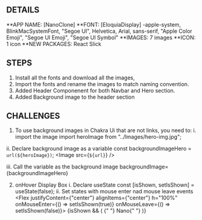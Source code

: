 ## DETAILS

**APP NAME: [NanoClone]
**FONT: [EloquiaDisplay] -apple-system, BlinkMacSystemFont, "Segoe UI", Helvetica, Arial, sans-serif, "Apple Color Emoji", "Segoe UI Emoji", "Segoe UI Symbol"
**IMAGES: 7 images
**ICON: 1 icon
\*\*NEW PACKAGES: React Slick

## STEPS

1. Install all the fonts and download all the images,
2. Import the fonts and rename the images to match naming convention.
3. Added Header Componenent for both Navbar and Hero section.
4. Added Background image to the header section

## CHALLENGES

1. To use background images in Chakra Ui that are not links, you need to:
   i. import the image
   import heroImage from "../Images/hero-img.jpg";

ii. Declare background image as a variable
const backgroundImageHero = `url(${heroImage})`;
<Image src={`${url}`} />

iii. Call the variable as the background image
backgroundImage={backgroundImageHero}

2. onHover Display Box
   i. Declare useState
   const [isShown, setIsShown] = useState(false);
   ii. Set states with mouse enter nad mouse leave events
   <Flex justifyContent={"center"} alignItems={"center"} h="100%" onMouseEnter={() => setIsShown(true)} onMouseLeave={() => setIsShown(false)}>
   {isShown && (
   <Box>
   <Arrow />
   <Heading as="h3" textAlign="center" color="white">
   {" "}
   Nano{" "}
   </Heading>
   </Box>
   )}
   </Flex>
